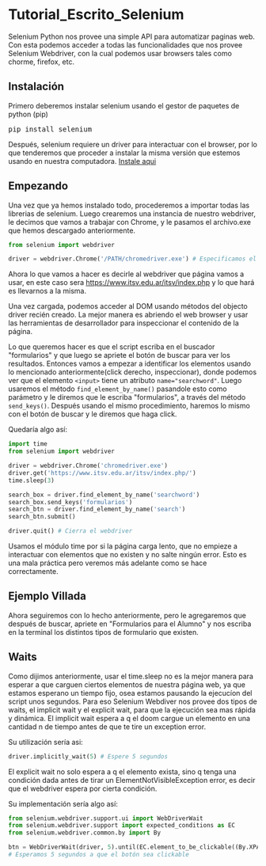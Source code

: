 # Tutorial_Escrito_Selenium

Selenium Python nos provee una simple API para automatizar paginas web.
Con esta podemos acceder a todas las funcionalidades que nos provee Selenium Webdriver, con la cual podemos usar browsers tales como chorme, firefox, etc.

## Instalación
Primero deberemos instalar selenium usando el gestor de paquetes de python (pip)

<pre>
pip install selenium
</pre>

Después, selenium requiere un driver para interactuar con el browser, por lo que tenderemos que proceder a instalar la misma versión que estemos usando en nuestra computadora. [Instale aqui](https://www.selenium.dev/documentation/en/webdriver/driver_requirements/#quick-reference) 

## Empezando
Una vez que ya hemos instalado todo, procederemos a importar todas las librerias de selenium. Luego crearemos una instancia de nuestro webdriver, le decimos que vamos a trabajar con Chrome, y le pasamos el archivo.exe que hemos descargado anteriormente.

```python
from selenium import webdriver

driver = webdriver.Chrome('/PATH/chromedriver.exe') # Especificamos el directorio en donde se encuentra nuestro .exe

```

Ahora lo que vamos a hacer es decirle al webdriver que página vamos a usar, en este caso sera https://www.itsv.edu.ar/itsv/index.php y lo que hará es llevarnos a la misma.

Una vez cargada, podemos acceder al DOM usando métodos del objecto driver recién creado.
La mejor manera es abriendo el web browser y usar las herramientas de desarrollador para inspeccionar el contenido de la página.

Lo que queremos hacer es que el script escriba en el buscador "formularios" y que luego se apriete el botón de buscar para ver los resultados. Entonces vamos a empezar a identificar los elementos usando lo mencionado anteriormente(click derecho, inspeccionar), donde podemos ver que el elemento ```<input>``` tiene un atributo ```name="searchword"```. Luego usaremos el método ```find_element_by_name()``` pasandole esto como parámetro y le diremos que le escriba "formularios", a través del método ```send_keys()```.
Después usando el mismo procedimiento, haremos lo mismo con el botón de buscar y le diremos que haga click.

Quedaría algo así:

```python
import time
from selenium import webdriver

driver = webdriver.Chrome('chromedriver.exe')
driver.get('https://www.itsv.edu.ar/itsv/index.php/')
time.sleep(3)

search_box = driver.find_element_by_name('searchword')
search_box.send_keys('formularios')
search_btn = driver.find_element_by_name('search')
search_btn.submit()

driver.quit() # Cierra el webdriver

```

Usamos el módulo time por si la página carga lento, que no empieze a interactuar con elementos que no existen y no salte ningún error.
Esto es una mala práctica pero veremos más adelante como se hace correctamente.

## Ejemplo Villada
Ahora seguiremos con lo hecho anteriormente, pero le agregaremos que después de buscar, apriete en "Formularios para el Alumno" y nos escriba en la terminal los distintos tipos de formulario que existen.



## Waits
Como dijimos anteriormente, usar el time.sleep no es la mejor manera para esperar a que carguen ciertos elementos de nuestra página web, ya que estamos esperano un tiempo fijo, osea estamos pausando la ejecucíon del script unos segundos.
Para eso Selenium Webdiver nos provee dos tipos de waits, el implicit wait y el explicit wait, para que la ejecución sea mas rápida  y dinámica. 
El implicit wait espera a q el doom cargue un elemento en una cantidad n de tiempo antes de que te tire un exception error.

Su utilización sería asi:

```python
driver.implicitly_wait(5) # Espere 5 segundos

```

El explicit wait no solo espera a q el elemento exista, sino q tenga una condición dada antes de tirar un ElementNotVisibleException error, es decir que el webdriver espera por cierta condición.

Su implementación sería algo así:

```python
from selenium.webdriver.support.ui import WebDriverWait
from selenium.webdriver.support import expected_conditions as EC
from selenium.webdriver.common.by import By

btn = WebDriverWait(driver, 5).until(EC.element_to_be_clickable((By.XPATH, "//button[contains(text(),'Siguiente')]")))
# Esperamos 5 segundos a que el botón sea clickable
```
